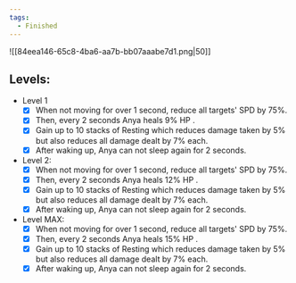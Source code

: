 ```yaml
---
tags:
  - Finished
---
```

![[84eea146-65c8-4ba6-aa7b-bb07aaabe7d1.png|50]]
## Levels:
- Level 1
	- [x] When not moving for over 1 second, reduce all targets' SPD by 75%. 
	- [x] Then, every 2 seconds Anya heals 9% HP .
	- [x] Gain up to 10 stacks of Resting which reduces damage taken by 5% but also reduces all damage dealt by 7% each.
	- [x] After waking up, Anya can not sleep again for 2 seconds.
- Level 2:
	- [x] When not moving for over 1 second, reduce all targets' SPD by 75%. 
	- [x] Then, every 2 seconds Anya heals 12% HP .
	- [x] Gain up to 10 stacks of Resting which reduces damage taken by 5% but also reduces all damage dealt by 7% each. 
	- [x] After waking up, Anya can not sleep again for 2 seconds.
- Level MAX:
	- [x] When not moving for over 1 second, reduce all targets' SPD by 75%. 
	- [x] Then, every 2 seconds Anya heals 15% HP .
	- [x] Gain up to 10 stacks of Resting which reduces damage taken by 5% but also reduces all damage dealt by 7% each. 
	- [x] After waking up, Anya can not sleep again for 2 seconds.